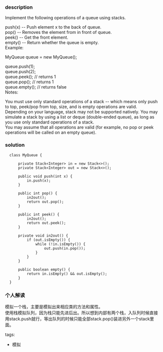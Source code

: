 ### description    
  Implement the following operations of a queue using stacks.  
    
  push(x) -- Push element x to the back of queue.  
  pop() -- Removes the element from in front of queue.  
  peek() -- Get the front element.  
  empty() -- Return whether the queue is empty.  
  Example:  
    
  MyQueue queue = new MyQueue();  
    
  queue.push(1);  
  queue.push(2);    
  queue.peek();  // returns 1  
  queue.pop();   // returns 1  
  queue.empty(); // returns false  
  Notes:  
    
  You must use only standard operations of a stack -- which means only push to top, peek/pop from top, size, and is empty operations are valid.  
  Depending on your language, stack may not be supported natively. You may simulate a stack by using a list or deque (double-ended queue), as long as you use only standard operations of a stack.  
  You may assume that all operations are valid (for example, no pop or peek operations will be called on an empty queue).  
### solution    
```    
  class MyQueue {  
    
      private Stack<Integer> in = new Stack<>();  
      private Stack<Integer> out = new Stack<>();  
    
      public void push(int x) {  
          in.push(x);  
      }  
    
      public int pop() {  
          in2out();  
          return out.pop();  
      }  
    
      public int peek() {  
          in2out();  
          return out.peek();  
      }  
    
      private void in2out() {  
          if (out.isEmpty()) {  
              while (!in.isEmpty()) {  
                  out.push(in.pop());  
              }  
          }  
      }  
    
      public boolean empty() {  
          return in.isEmpty() && out.isEmpty();  
      }  
  }  
```    
    
### 个人解读    
  模拟一个栈，主要是模拟出来相应类的方法和属性。  
  使用栈模拟队列，因为栈只能先进后出。所以想到内部有两个栈，入队列时候直接用stack.push就行，等出队列的时候只能全部stack.pop()装进另外一个stack里面。  
    
tags:    
  -  模拟    
